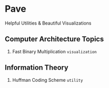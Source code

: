 # Pave
Helpful Utilities & Beautiful Visualizations

## Computer Architecture Topics
1. Fast Binary Multiplication `visualization`

## Information Theory
1. Huffman Coding Scheme `utility`
